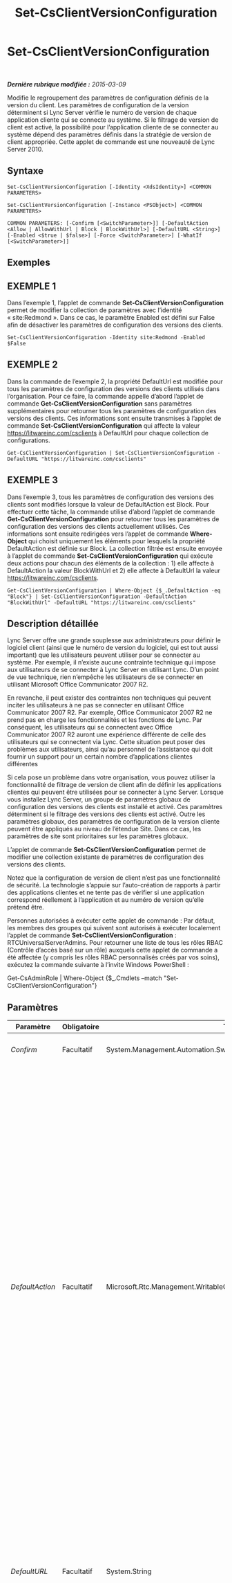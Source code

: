 ﻿---
title: Set-CsClientVersionConfiguration
TOCTitle: Set-CsClientVersionConfiguration
ms:assetid: 7cd2e86f-2d31-4db2-9d0f-f1418fd4aba2
ms:mtpsurl: https://technet.microsoft.com/fr-fr/library/Gg398623(v=OCS.15)
ms:contentKeyID: 49297855
ms.date: 05/20/2016
mtps_version: v=OCS.15
ms.translationtype: HT
---

# Set-CsClientVersionConfiguration

 

_**Dernière rubrique modifiée :** 2015-03-09_

Modifie le regroupement des paramètres de configuration définis de la version du client. Les paramètres de configuration de la version déterminent si Lync Server vérifie le numéro de version de chaque application cliente qui se connecte au système. Si le filtrage de version de client est activé, la possibilité pour l’application cliente de se connecter au système dépend des paramètres définis dans la stratégie de version de client appropriée. Cette applet de commande est une nouveauté de Lync Server 2010.

## Syntaxe

    Set-CsClientVersionConfiguration [-Identity <XdsIdentity>] <COMMON PARAMETERS>

    Set-CsClientVersionConfiguration [-Instance <PSObject>] <COMMON PARAMETERS>

    COMMON PARAMETERS: [-Confirm [<SwitchParameter>]] [-DefaultAction <Allow | AllowWithUrl | Block | BlockWithUrl>] [-DefaultURL <String>] [-Enabled <$true | $false>] [-Force <SwitchParameter>] [-WhatIf [<SwitchParameter>]]

## Exemples

## EXEMPLE 1

Dans l’exemple 1, l’applet de commande **Set-CsClientVersionConfiguration** permet de modifier la collection de paramètres avec l’identité « site:Redmond ». Dans ce cas, le paramètre Enabled est défini sur False afin de désactiver les paramètres de configuration des versions des clients.

    Set-CsClientVersionConfiguration -Identity site:Redmond -Enabled $False

## EXEMPLE 2

Dans la commande de l’exemple 2, la propriété DefaultUrl est modifiée pour tous les paramètres de configuration des versions des clients utilisés dans l’organisation. Pour ce faire, la commande appelle d’abord l’applet de commande **Get-CsClientVersionConfiguration** sans paramètres supplémentaires pour retourner tous les paramètres de configuration des versions des clients. Ces informations sont ensuite transmises à l’applet de commande **Set-CsClientVersionConfiguration** qui affecte la valeur https://litwareinc.com/csclients à DefaultUrl pour chaque collection de configurations.

    Get-CsClientVersionConfiguration | Set-CsClientVersionConfiguration -DefaultURL "https://litwareinc.com/csclients"

## EXEMPLE 3

Dans l’exemple 3, tous les paramètres de configuration des versions des clients sont modifiés lorsque la valeur de DefaultAction est Block. Pour effectuer cette tâche, la commande utilise d’abord l’applet de commande **Get-CsClientVersionConfiguration** pour retourner tous les paramètres de configuration des versions des clients actuellement utilisés. Ces informations sont ensuite redirigées vers l’applet de commande **Where-Object** qui choisit uniquement les éléments pour lesquels la propriété DefaultAction est définie sur Block. La collection filtrée est ensuite envoyée à l’applet de commande **Set-CsClientVersionConfiguration** qui exécute deux actions pour chacun des éléments de la collection : 1) elle affecte à DefaultAction la valeur BlockWithUrl et 2) elle affecte à DefaultUrl la valeur https://litwareinc.com/csclients.

    Get-CsClientVersionConfiguration | Where-Object {$_.DefaultAction -eq "Block"} | Set-CsClientVersionConfiguration -DefaultAction "BlockWithUrl" -DefaultURL "https://litwareinc.com/csclients"

## Description détaillée

Lync Server offre une grande souplesse aux administrateurs pour définir le logiciel client (ainsi que le numéro de version du logiciel, qui est tout aussi important) que les utilisateurs peuvent utiliser pour se connecter au système. Par exemple, il n’existe aucune contrainte technique qui impose aux utilisateurs de se connecter à Lync Server en utilisant Lync. D’un point de vue technique, rien n’empêche les utilisateurs de se connecter en utilisant Microsoft Office Communicator 2007 R2.

En revanche, il peut exister des contraintes non techniques qui peuvent inciter les utilisateurs à ne pas se connecter en utilisant Office Communicator 2007 R2. Par exemple, Office Communicator 2007 R2 ne prend pas en charge les fonctionnalités et les fonctions de Lync. Par conséquent, les utilisateurs qui se connectent avec Office Communicator 2007 R2 auront une expérience différente de celle des utilisateurs qui se connectent via Lync. Cette situation peut poser des problèmes aux utilisateurs, ainsi qu’au personnel de l’assistance qui doit fournir un support pour un certain nombre d’applications clientes différentes

Si cela pose un problème dans votre organisation, vous pouvez utiliser la fonctionnalité de filtrage de version de client afin de définir les applications clientes qui peuvent être utilisées pour se connecter à Lync Server. Lorsque vous installez Lync Server, un groupe de paramètres globaux de configuration des versions des clients est installé et activé. Ces paramètres déterminent si le filtrage des versions des clients est activé. Outre les paramètres globaux, des paramètres de configuration de la version cliente peuvent être appliqués au niveau de l’étendue Site. Dans ce cas, les paramètres de site sont prioritaires sur les paramètres globaux.

L’applet de commande **Set-CsClientVersionConfiguration** permet de modifier une collection existante de paramètres de configuration des versions des clients.

Notez que la configuration de version de client n’est pas une fonctionnalité de sécurité. La technologie s’appuie sur l’auto-création de rapports à partir des applications clientes et ne tente pas de vérifier si une application correspond réellement à l’application et au numéro de version qu’elle prétend être.

Personnes autorisées à exécuter cette applet de commande : Par défaut, les membres des groupes qui suivent sont autorisés à exécuter localement l’applet de commande **Set-CsClientVersionConfiguration** : RTCUniversalServerAdmins. Pour retourner une liste de tous les rôles RBAC (Contrôle d’accès basé sur un rôle) auxquels cette applet de commande a été affectée (y compris les rôles RBAC personnalisés créés par vos soins), exécutez la commande suivante à l’invite Windows PowerShell :

Get-CsAdminRole | Where-Object {$\_.Cmdlets –match "Set-CsClientVersionConfiguration"}

## Paramètres


<table>
<colgroup>
<col style="width: 25%" />
<col style="width: 25%" />
<col style="width: 25%" />
<col style="width: 25%" />
</colgroup>
<thead>
<tr class="header">
<th>Paramètre</th>
<th>Obligatoire</th>
<th>Type</th>
<th>Description</th>
</tr>
</thead>
<tbody>
<tr class="odd">
<td><p><em>Confirm</em></p></td>
<td><p>Facultatif</p></td>
<td><p>System.Management.Automation.SwitchParameter</p></td>
<td><p>Vous demande confirmation avant d’exécuter la commande.</p></td>
</tr>
<tr class="even">
<td><p><em>DefaultAction</em></p></td>
<td><p>Facultatif</p></td>
<td><p>Microsoft.Rtc.Management.WritableConfig.Policy.ClientVersion.DefaultAction</p></td>
<td><p>Indique l’action à exécuter si l’utilisateur tente de se connecter depuis une application cliente dont le numéro de version est introuvable dans la stratégie de version de client appropriée. DefaultAction doit avoir l’une des valeurs suivantes :</p>
<p>Allow. L’application cliente est autorisée à se connecter.</p>
<p>AllowWithUrl. L’application cliente est autorisée à se connecter. Par ailleurs, le message qui s’affiche à l’attention de l’utilisateur contient l’URL d’une page web depuis laquelle il peut télécharger une application cliente approuvée. Vous devez définir l’URL de cette page web comme valeur de la propriété DefaultUrl.</p>
<p>Block. L’application cliente n’est pas autorisée à se connecter.</p>
<p>BlockWithUrl. L’application cliente n’est pas autorisée à se connecter. Toutefois, le message de refus d’accès qui s’affiche à l’attention de l’utilisateur contient l’URL d’une page web depuis laquelle il peut télécharger une application cliente approuvée. Vous devez définir l’URL de cette page web comme valeur de la propriété DefaultUrl.</p>
<p>Cette propriété est ignorée si la propriété Enabled est affectée de la valeur False. Lorsque cette propriété a la valeur False, aucun filtrage de la version des clients n’a lieu.</p></td>
</tr>
<tr class="odd">
<td><p><em>DefaultURL</em></p></td>
<td><p>Facultatif</p></td>
<td><p>System.String</p></td>
<td><p>Définit l’URL de la page web depuis laquelle l’utilisateur peut télécharger une application cliente approuvée. Si vous la définissez et que DefaultAction a la valeur BlockWithURL, l’URL apparaît dans le message de refus d’accès qui s’affiche chaque fois qu’un utilisateur tente de se connecter depuis une application cliente non prise en charge.</p></td>
</tr>
<tr class="even">
<td><p><em>Enabled</em></p></td>
<td><p>Facultatif</p></td>
<td><p>System.Boolean</p></td>
<td><p>Indique si le filtrage des versions des clients est activé ou désactivé. Si la propriété Enabled est définie sur True, le serveur vérifie le numéro de version de chaque application cliente qui tente de se connecter. Le serveur autorise ou refuse l’accès en fonction de la stratégie de version de client appropriée. Si la propriété Enabled a la valeur False, toute application cliente en mesure de se connecter est autorisée à le faire.</p></td>
</tr>
<tr class="odd">
<td><p><em>Force</em></p></td>
<td><p>Facultatif</p></td>
<td><p>System.Management.Automation.SwitchParameter</p></td>
<td><p>Supprime l’affichage de tous les messages d’erreur récupérable susceptibles d’apparaître lors de l’exécution de la commande.</p></td>
</tr>
<tr class="even">
<td><p><em>Identity</em></p></td>
<td><p>Facultatif</p></td>
<td><p>Microsoft.Rtc.Management.Xds.XdsIdentity</p></td>
<td><p>Correspond à l’identificateur unique des paramètres de configuration de la version de client à modifier. Pour modifier les paramètres globaux, utilisez la syntaxe suivante : -Identity global. Pour modifier les paramètres associés à l’étendue du site, utilisez la syntaxe suivante : &quot;site:Redmond&quot;.</p>
<p>Si vous ne définissez pas ce paramètre, l’applet de commande <strong>Set-CsClientVersionConfiguration</strong> définit automatiquement les paramètres globaux.</p></td>
</tr>
<tr class="odd">
<td><p><em>Instance</em></p></td>
<td><p>Facultatif</p></td>
<td><p>Objets ClientVersionPolicy</p></td>
<td><p>Permet de transmettre une référence à un objet à la cmdlet plutôt que de définir des valeurs de paramètre individuelles.</p></td>
</tr>
<tr class="even">
<td><p><em>WhatIf</em></p></td>
<td><p>Facultatif</p></td>
<td><p>System.Management.Automation.SwitchParameter</p></td>
<td><p>Décrit ce qui se passe si vous exécutez la commande sans l’exécuter réellement.</p></td>
</tr>
</tbody>
</table>


## Types d’entrées

Objet Microsoft.Rtc.Management.WritableConfig.Policy.ClientVersion.ClientVersionConfiguration. L’applet de commande **Set-CsClientVersionConfiguration** accepte les instances redirigées de l’objet de configuration de la version du client.

## Types de retours

L’applet de commande **Set-CsClientVersionConfiguration** ne renvoie aucune valeur ni aucun objet. Au lieu de cela, l’applet de commande configure les instances de l’objet Microsoft.Rtc.Management.WritableConfig.Policy.ClientVersion.ClientVersionConfiguration.

## Voir aussi

#### Autres ressources

[Get-CsClientVersionConfiguration](get-csclientversionconfiguration.md)  
[New-CsClientVersionConfiguration](new-csclientversionconfiguration.md)  
[Remove-CsClientVersionConfiguration](remove-csclientversionconfiguration.md)

